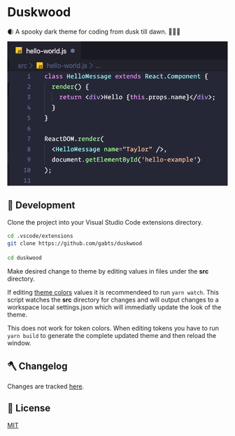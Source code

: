 # Duskwood

🌒 A spooky dark theme for coding from dusk till dawn. 🎃🌲🐺

![Screenshot](screenshot.png)

## 🌲 Development

Clone the project into your Visual Studio Code extensions directory.

```sh
cd .vscode/extensions
git clone https://github.com/gabts/duskwood

cd duskwood
```

Make desired change to theme by editing values in files under the **src** directory.

If editing [theme colors](https://code.visualstudio.com/api/references/theme-color) values it is recommendeed to run `yarn watch`. This script watches the **src** directory for changes and will output changes to a workspace local settings.json which will immediatly update the look of the theme.

This does not work for token colors. When editing tokens you have to run `yarn build` to generate the complete updated theme and then reload the window.

## 🪓 Changelog

Changes are tracked [here](./CHANGELOG).

## 🐺 License

[MIT](./LICENSE)
